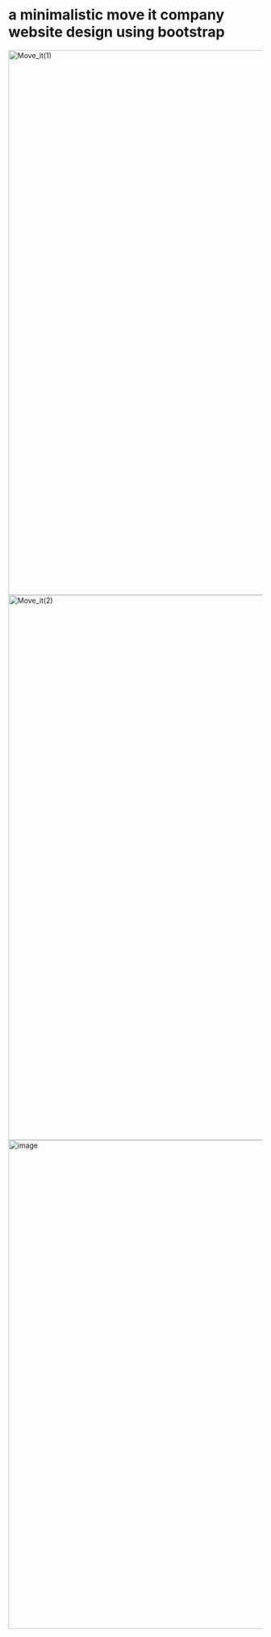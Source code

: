 # a minimalistic move it company website design using bootstrap
<img width="1918" height="1078" alt="Move_it(1)" src="https://github.com/user-attachments/assets/137852bc-26a6-4b04-9c8c-c7de32a471c3" />
<img width="1918" height="1078" alt="Move_it(2)" src="https://github.com/user-attachments/assets/20462e7e-0609-43f6-89a5-809ab327f62e" />
<img width="1912" height="967" alt="image" src="https://github.com/user-attachments/assets/37759a15-9b13-455c-82c4-0ea4fbbdb433" />
